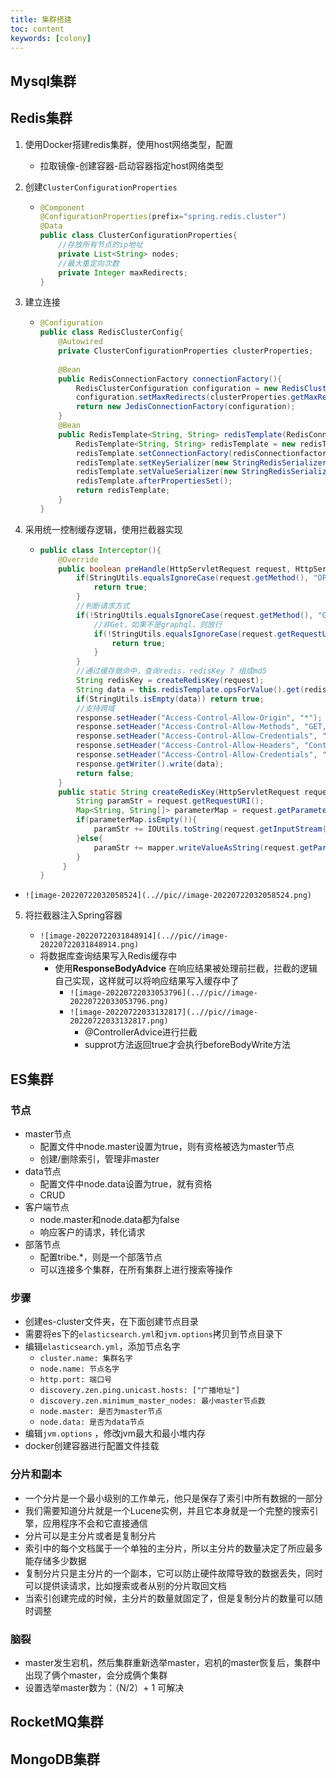 ```yaml
---
title: 集群搭建
toc: content
keywords: [colony]
---
```


## Mysql集群

## Redis集群

1. 使用Docker搭建redis集群，使用host网络类型，配置

   - 拉取镜像-创建容器-启动容器指定host网络类型

2. 创建`ClusterConfigurationProperties` 

   - ```java
     @Component
     @ConfigurationProperties(prefix="spring.redis.cluster")
     @Data
     public class ClusterConfigurationProperties{
         //存放所有节点的ip地址
         private List<String> nodes;
         //最大重定向次数
         private Integer maxRedirects;
     }
     ```


3. 建立连接

   - ```java
     @Configuration
     public class RedisClusterConfig{
         @Autowired
         private ClusterConfigurationProperties clusterProperties;
         
         @Bean
         public RedisConnectionFactory connectionFactory(){
             RedisClusterConfiguration configuration = new RedisClusterConfiguration(clusterProperties.getMaxRedirects());
             configuration.setMaxRedirects(clusterProperties.getMaxRedirects());
             return new JedisConnectionFactory(configuration);
         }
         @Bean
         public RedisTemplate<String, String> redisTemplate(RedisConnectionFactory redisConnectionfactory){
             RedisTemplate<String, String> redisTemplate = new redisTemplate<>();
             redisTemplate.setConnectionFactory(redisConnectionfactory);
             redisTemplate.setKeySerializer(new StringRedisSerializer());
             redisTemplate.setValueSerializer(new StringRedisSerializer());
             redisTemplate.afterPropertiesSet();
             return redisTemplate;
         }
     } 
     ```


4. 采用统一控制缓存逻辑，使用拦截器实现

   - ```java
     public class Interceptor(){
         @Override
         public boolean preHandle(HttpServletRequest request, HttpServletResponse response, Object handler){
             if(StringUtils.equalsIgnoreCase(request.getMethod(), "OPTIONS")){
                 return true;
             }
             //判断请求方式
             if(!StringUtils.equalsIgnoreCase(request.getMethod(), "GET")){
                 //非Get，如果不是graphql，则放行
                 if(!StringUtils.equalsIgnoreCase(request.getRequestURI(), "/graphql")){
                     return true;
                 }
             }
             //通过缓存做命中，查询redis，redisKey ? 组成md5
             String redisKey = createRedisKey(request);
             String data = this.redisTemplate.opsForValue().get(redisKey);
             if(StringUtils.isEmpty(data)) return true;
             //支持跨域
             response.setHeader("Access-Control-Allow-Origin", "*");
             response.setHeader("Access-Control-Allow-Methods", "GET,POST,PUT,DELETE,OPTIONS");
             response.setHeader("Access-Control-Allow-Credentials", "true");
             response.setHeader("Access-Control-Allow-Headers", "Content-Type,X-Token");
             response.setHeader("Access-Control-Allow-Credentials", "true");
             response.getWriter().write(data);
             return false;
         }
         public static String createRedisKey(HttpServletRequest request) throws Exception{
             String paramStr = request.getRequestURI();
             Map<String, String[]> parameterMap = request.getParameterMap();
             if(parameterMap.isEmpty()){
                 paramStr += IOUtils.toString(request.getInputStream(), "UTF-8");
             }else{
                 paramStr += mapper.writeValueAsString(request.getParameterMap());
             }
          }
     }
     ```

  - `![image-20220722032058524](..//pic//image-20220722032058524.png)`

5. 将拦截器注入Spring容器

   - `![image-20220722031848914](..//pic//image-20220722031848914.png)`
   - 将数据库查询结果写入Redis缓存中
     - 使用**ResponseBodyAdvice** 在响应结果被处理前拦截，拦截的逻辑自己实现，这样就可以将响应结果写入缓存中了
       - `![image-20220722033053796](..//pic//image-20220722033053796.png)`
       - `![image-20220722033132817](..//pic//image-20220722033132817.png)`
         - @ControllerAdvice进行拦截
         - supprot方法返回true才会执行beforeBodyWrite方法

## ES集群

### 节点

- master节点
  - 配置文件中node.master设置为true，则有资格被选为master节点
  - 创建/删除索引，管理非master
- data节点
  - 配置文件中node.data设置为true，就有资格
  - CRUD
- 客户端节点
  - node.master和node.data都为false
  - 响应客户的请求，转化请求
- 部落节点
  - 配置tribe.*，则是一个部落节点
  - 可以连接多个集群，在所有集群上进行搜索等操作

### 步骤

- 创建es-cluster文件夹，在下面创建节点目录
- 需要将es下的`elasticsearch.yml`和`jvm.options`拷贝到节点目录下
- 编辑`elasticsearch.yml`，添加节点名字
  - `cluster.name: 集群名字`
  - `node.name: 节点名字`
  - `http.port: 端口号`
  - `discovery.zen.ping.unicast.hosts: ["广播地址"]`
  - `discovery.zen.minimum_master_nodes: 最小master节点数`
  - `node.master: 是否为master节点`
  - `node.data: 是否为data节点`
- 编辑`jvm.options` ，修改jvm最大和最小堆内存
- docker创建容器进行配置文件挂载

### 分片和副本

- 一个分片是一个最小级别的工作单元，他只是保存了索引中所有数据的一部分
- 我们需要知道分片就是一个Lucene实例，并且它本身就是一个完整的搜索引擎，应用程序不会和它直接通信
- 分片可以是主分片或者是复制分片
- 索引中的每个文档属于一个单独的主分片，所以主分片的数量决定了所应最多能存储多少数据
- 复制分片只是主分片的一个副本，它可以防止硬件故障导致的数据丢失，同时可以提供读请求，比如搜索或者从别的分片取回文档
- 当索引创建完成的时候，主分片的数量就固定了，但是复制分片的数量可以随时调整

### 脑裂

- master发生宕机，然后集群重新选举master，宕机的master恢复后，集群中出现了俩个master，会分成俩个集群
- 设置选举master数为：（N/2）+ 1 可解决

## RocketMQ集群

## MongoDB集群

